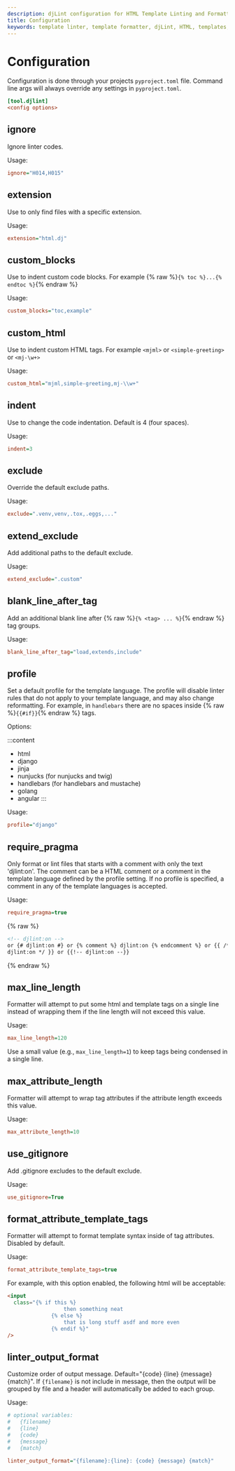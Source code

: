 ```yaml
---
description: djLint configuration for HTML Template Linting and Formatting. Take advantage of the many formatter options.
title: Configuration
keywords: template linter, template formatter, djLint, HTML, templates, formatter, linter, configuration
---
```


# Configuration

Configuration is done through your projects `pyproject.toml` file. Command line args will always override any settings in `pyproject.toml`.

```ini
[tool.djlint]
<config options>
```

## ignore

Ignore linter codes.

Usage:

```ini
ignore="H014,H015"
```

## extension

Use to only find files with a specific extension.

Usage:

```ini
extension="html.dj"
```

## custom_blocks

Use to indent custom code blocks. For example {% raw %}`{% toc %}...{% endtoc %}`{% endraw %}

Usage:

```ini
custom_blocks="toc,example"
```

## custom_html

Use to indent custom HTML tags. For example `<mjml>` or `<simple-greeting>` or `<mj-\w+>`

Usage:

```ini
custom_html="mjml,simple-greeting,mj-\\w+"
```

## indent

Use to change the code indentation. Default is 4 (four spaces).

Usage:

```ini
indent=3
```

## exclude

Override the default exclude paths.

Usage:

```ini
exclude=".venv,venv,.tox,.eggs,..."
```

## extend_exclude

Add additional paths to the default exclude.

Usage:

```ini
extend_exclude=".custom"
```

## blank_line_after_tag

Add an additional blank line after {% raw %}`{% <tag> ... %}`{% endraw %} tag groups.

Usage:

```ini
blank_line_after_tag="load,extends,include"
```

## profile

Set a default profile for the template language. The profile will disable linter rules that do not apply to your template language, and may also change reformatting. For example, in `handlebars` there are no spaces inside {% raw %}`{{#if}}`{% endraw %} tags.

Options:

:::content

- html
- django
- jinja
- nunjucks (for nunjucks and twig)
- handlebars (for handlebars and mustache)
- golang
- angular
  :::

Usage:

```ini
profile="django"
```

## require_pragma

Only format or lint files that starts with a comment with only the text 'djlint:on'. The comment can be a HTML comment or a comment in the template language defined by the profile setting. If no profile is specified, a comment in any of the template languages is accepted.

Usage:

```ini
require_pragma=true
```

{% raw %}

```html
<!-- djlint:on -->
or {# djlint:on #} or {% comment %} djlint:on {% endcomment %} or {{ /*
djlint:on */ }} or {{!-- djlint:on --}}
```

{% endraw %}

## max_line_length

Formatter will attempt to put some html and template tags on a single line instead of wrapping them if the line length will not exceed this value.

Usage:

```ini
max_line_length=120
```

Use a small value (e.g., `max_line_length=1`) to keep tags being condensed in a single line.

## max_attribute_length

Formatter will attempt to wrap tag attributes if the attribute length exceeds this value.

Usage:

```ini
max_attribute_length=10
```

## use_gitignore

Add .gitignore excludes to the default exclude.

Usage:

```ini
use_gitignore=True
```

## format_attribute_template_tags

Formatter will attempt to format template syntax inside of tag attributes. Disabled by default.

Usage:

```ini
format_attribute_template_tags=true
```

For example, with this option enabled, the following html will be acceptable:

```html
<input
  class="{% if this %}
                  then something neat
              {% else %}
                  that is long stuff asdf and more even
              {% endif %}"
/>
```

## linter_output_format

Customize order of output message. Default="{code} {line} {message} {match}". If `{filename}` is not include in message, then the output will be grouped by file and a header will automatically be added to each group.

Usage:

```ini
# optional variables:
#   {filename}
#   {line}
#   {code}
#   {message}
#   {match}

linter_output_format="{filename}:{line}: {code} {message} {match}"
```
